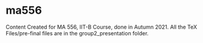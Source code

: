 # ma556
Content Created for MA 556, IIT-B Course, done in Autumn 2021.
All the TeX Files/pre-final files are in the group2_presentation folder. 
